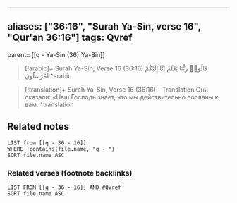 
---
aliases: ["36:16", "Surah Ya-Sin, verse 16", "Qur'an 36:16"]
tags: Qvref
---

parent:: [[q - Ya-Sin (36)|Ya-Sin]]

> [!arabic]+ Surah Ya-Sin, Verse 16 (36:16)
> <span class="quran-arabic">قَالُوا۟ رَبُّنَا يَعْلَمُ إِنَّآ إِلَيْكُمْ لَمُرْسَلُونَ</span>
^arabic

> [!translation]+ Surah Ya-Sin, Verse 16 (36:16) - Translation
> Они сказали: «Наш Господь знает, что мы действительно посланы к вам.
^translation



## Related notes
```dataview
LIST from [[q - 36 - 16]]
WHERE !contains(file.name, "q - ")
SORT file.name ASC
```

### Related verses (footnote backlinks)
```dataview
LIST FROM [[q - 36 - 16]] AND #Qvref
SORT file.name ASC
```

